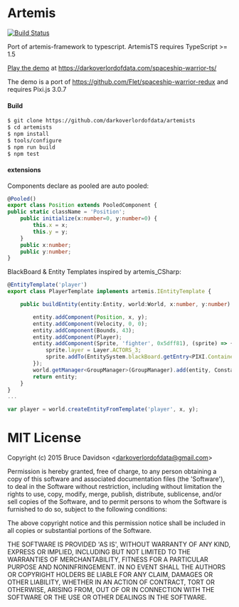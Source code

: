 # Artemis
[![Build Status](https://travis-ci.org/darkoverlordofdata/artemists.svg?branch=master)](https://travis-ci.org/darkoverlordofdata/artemists)

Port of artemis-framework to typescript.
ArtemisTS requires TypeScript >= 1.5

[Play the demo](https://darkoverlordofdata.com/spaceship-warrior-ts/) at https://darkoverlordofdata.com/spaceship-warrior-ts/

The demo is a port of https://github.com/Flet/spaceship-warrior-redux and requires Pixi.js 3.0.7

#### Build
```bash
$ git clone https://github.com/darkoverlordofdata/artemists
$ cd artemists
$ npm install
$ tools/configure
$ npm run build
$ npm test
```

#### extensions
Components declare as pooled are auto pooled:

```typescript
@Pooled()
export class Position extends PooledComponent {
public static className = 'Position';
    public initialize(x:number=0, y:number=0) {
        this.x = x;
        this.y = y;
    }
    public x:number;
    public y:number;
}
```

BlackBoard & Entity Templates inspired by artemis_CSharp:

```typescript
@EntityTemplate('player')
export class PlayerTemplate implements artemis.IEntityTemplate {

    public buildEntity(entity:Entity, world:World, x:number, y:number):Entity {

        entity.addComponent(Position, x, y);
        entity.addComponent(Velocity, 0, 0);
        entity.addComponent(Bounds, 43);
        entity.addComponent(Player);
        entity.addComponent(Sprite, 'fighter', 0x5dff81), (sprite) => {
            sprite.layer = Layer.ACTORS_3;
            sprite.addTo(EntitySystem.blackBoard.getEntry<PIXI.Container>('sprites'));
        });
        world.getManager<GroupManager>(GroupManager).add(entity, Constants.Groups.PLAYER_SHIP);
        return entity;
    }
}
...

var player = world.createEntityFromTemplate('player', x, y);
```

# MIT License

Copyright (c) 2015 Bruce Davidson &lt;darkoverlordofdata@gmail.com&gt;

Permission is hereby granted, free of charge, to any person obtaining
a copy of this software and associated documentation files (the
'Software'), to deal in the Software without restriction, including
without limitation the rights to use, copy, modify, merge, publish,
distribute, sublicense, and/or sell copies of the Software, and to
permit persons to whom the Software is furnished to do so, subject to
the following conditions:

The above copyright notice and this permission notice shall be
included in all copies or substantial portions of the Software.

THE SOFTWARE IS PROVIDED 'AS IS', WITHOUT WARRANTY OF ANY KIND,
EXPRESS OR IMPLIED, INCLUDING BUT NOT LIMITED TO THE WARRANTIES OF
MERCHANTABILITY, FITNESS FOR A PARTICULAR PURPOSE AND NONINFRINGEMENT.
IN NO EVENT SHALL THE AUTHORS OR COPYRIGHT HOLDERS BE LIABLE FOR ANY
CLAIM, DAMAGES OR OTHER LIABILITY, WHETHER IN AN ACTION OF CONTRACT,
TORT OR OTHERWISE, ARISING FROM, OUT OF OR IN CONNECTION WITH THE
SOFTWARE OR THE USE OR OTHER DEALINGS IN THE SOFTWARE.

